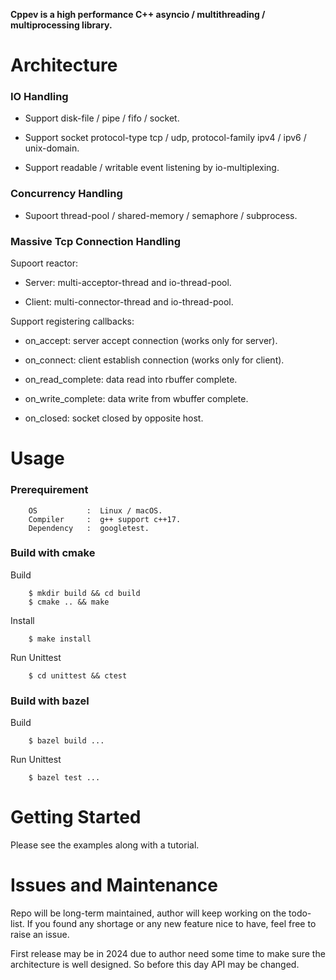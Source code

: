 **Cppev is a high performance C++ asyncio / multithreading / multiprocessing library.**

# Architecture

### IO Handling

* Support disk-file / pipe / fifo / socket.

* Support socket protocol-type tcp / udp, protocol-family ipv4 / ipv6 / unix-domain.

* Support readable / writable event listening by io-multiplexing.

### Concurrency Handling

* Supoort thread-pool / shared-memory / semaphore / subprocess.

### Massive Tcp Connection Handling

Supoort reactor:

* Server: multi-acceptor-thread and io-thread-pool.

* Client: multi-connector-thread and io-thread-pool.

Support registering callbacks:

* on_accept: server accept connection (works only for server).

* on_connect: client establish connection (works only for client).

* on_read_complete: data read into rbuffer complete.

* on_write_complete: data write from wbuffer complete.

* on_closed: socket closed by opposite host.

# Usage

### Prerequirement

        OS           :  Linux / macOS.
        Compiler     :  g++ support c++17.
        Dependency   :  googletest.

### Build with cmake

Build

        $ mkdir build && cd build
        $ cmake .. && make

Install

        $ make install

Run Unittest

        $ cd unittest && ctest


### Build with bazel

Build

        $ bazel build ...

Run Unittest

        $ bazel test ...

# Getting Started

Please see the examples along with a tutorial.

# Issues and Maintenance

Repo will be long-term maintained, author will keep working on the todo-list. If you found any shortage or any new feature nice to have, feel free to raise an issue.

First release may be in 2024 due to author need some time to make sure the architecture is well designed. So before this day API may be changed.
